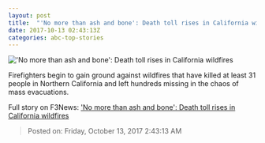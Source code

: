 ```yaml
---
layout: post
title:  "'No more than ash and bone': Death toll rises in California wildfires"
date: 2017-10-13 02:43:13Z
categories: abc-top-stories
---
```


!['No more than ash and bone': Death toll rises in California wildfires](http://www.abc.net.au/news/image/9047078-1x1-700x700.jpg)

Firefighters begin to gain ground against wildfires that have killed at least 31 people in Northern California and left hundreds missing in the chaos of mass evacuations.


Full story on F3News: ['No more than ash and bone': Death toll rises in California wildfires](http://www.f3nws.com/n/B3zBrH)

> Posted on: Friday, October 13, 2017 2:43:13 AM
